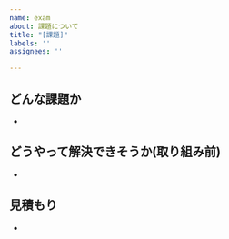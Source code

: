 ```yaml
---
name: exam
about: 課題について
title: "[課題]"
labels: ''
assignees: ''

---
```


## どんな課題か
- 

## どうやって解決できそうか(取り組み前)
- 

## 見積もり
-
